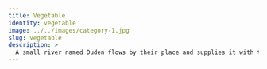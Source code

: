 ```yaml
---
title: Vegetable
identity: vegetable
image: ../../images/category-1.jpg
slug: vegetable
description: >
  A small river named Duden flows by their place and supplies it with the necessary regelialia. It is a paradisematic country, in which roasted parts of sentences fly into your mouth. Text should turn around and return to its own, safe country. But nothing the copy said could convince her and so it didn’t take long until.
---
```

